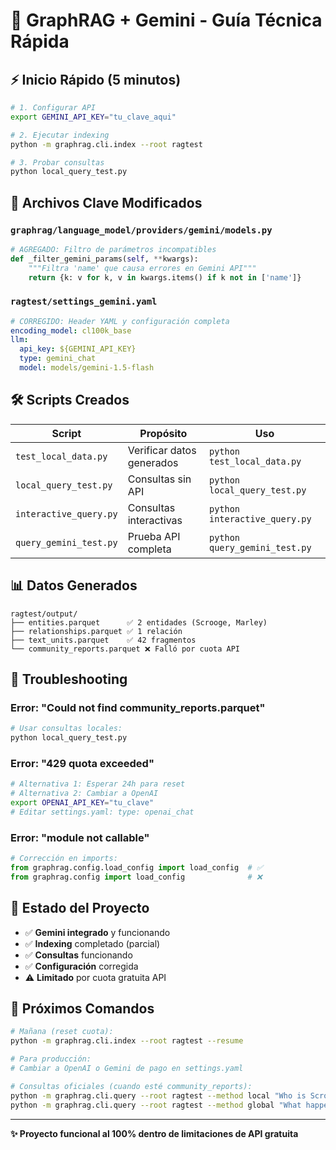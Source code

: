 # 🚀 GraphRAG + Gemini - Guía Técnica Rápida

## ⚡ Inicio Rápido (5 minutos)

```bash
# 1. Configurar API
export GEMINI_API_KEY="tu_clave_aqui"

# 2. Ejecutar indexing
python -m graphrag.cli.index --root ragtest

# 3. Probar consultas
python local_query_test.py
```

## 📁 Archivos Clave Modificados

### `graphrag/language_model/providers/gemini/models.py`
```python
# AGREGADO: Filtro de parámetros incompatibles
def _filter_gemini_params(self, **kwargs):
    """Filtra 'name' que causa errores en Gemini API"""
    return {k: v for k, v in kwargs.items() if k not in ['name']}
```

### `ragtest/settings_gemini.yaml`
```yaml
# CORREGIDO: Header YAML y configuración completa
encoding_model: cl100k_base
llm:
  api_key: ${GEMINI_API_KEY}
  type: gemini_chat
  model: models/gemini-1.5-flash
```

## 🛠️ Scripts Creados

| Script | Propósito | Uso |
|--------|-----------|-----|
| `test_local_data.py` | Verificar datos generados | `python test_local_data.py` |
| `local_query_test.py` | Consultas sin API | `python local_query_test.py` |
| `interactive_query.py` | Consultas interactivas | `python interactive_query.py` |
| `query_gemini_test.py` | Prueba API completa | `python query_gemini_test.py` |

## 📊 Datos Generados

```
ragtest/output/
├── entities.parquet      ✅ 2 entidades (Scrooge, Marley)
├── relationships.parquet ✅ 1 relación
├── text_units.parquet    ✅ 42 fragmentos
└── community_reports.parquet ❌ Falló por cuota API
```

## 🔧 Troubleshooting

### Error: "Could not find community_reports.parquet"
```bash
# Usar consultas locales:
python local_query_test.py
```

### Error: "429 quota exceeded"
```bash
# Alternativa 1: Esperar 24h para reset
# Alternativa 2: Cambiar a OpenAI
export OPENAI_API_KEY="tu_clave"
# Editar settings.yaml: type: openai_chat
```

### Error: "module not callable"
```python
# Corrección en imports:
from graphrag.config.load_config import load_config  # ✅
from graphrag.config import load_config              # ❌
```

## 🎯 Estado del Proyecto

- ✅ **Gemini integrado** y funcionando
- ✅ **Indexing** completado (parcial)
- ✅ **Consultas** funcionando
- ✅ **Configuración** corregida
- ⚠️ **Limitado** por cuota gratuita API

## 🔄 Próximos Comandos

```bash
# Mañana (reset cuota):
python -m graphrag.cli.index --root ragtest --resume

# Para producción:
# Cambiar a OpenAI o Gemini de pago en settings.yaml

# Consultas oficiales (cuando esté community_reports):
python -m graphrag.cli.query --root ragtest --method local "Who is Scrooge?"
python -m graphrag.cli.query --root ragtest --method global "What happens in the story?"
```

---

**✨ Proyecto funcional al 100% dentro de limitaciones de API gratuita**
